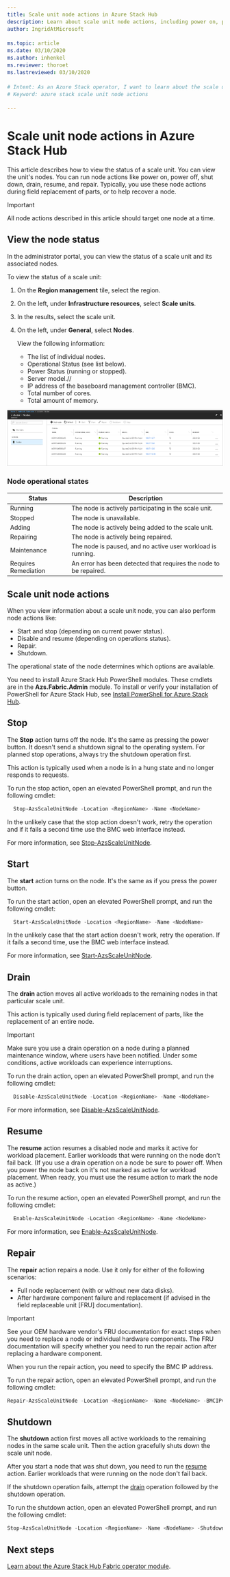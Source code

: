 ```yaml
---
title: Scale unit node actions in Azure Stack Hub 
description: Learn about scale unit node actions, including power on, power off, disable, resume, and how to view node status in Azure Stack Hub integrated systems.
author: IngridAtMicrosoft

ms.topic: article
ms.date: 03/10/2020
ms.author: inhenkel
ms.reviewer: thoroet
ms.lastreviewed: 03/10/2020

# Intent: As an Azure Stack operator, I want to learn about the scale unit node actions I can take.
# Keyword: azure stack scale unit node actions

---
```



# Scale unit node actions in Azure Stack Hub

This article describes how to view the status of a scale unit. You can view the unit's nodes. You can run node actions like power on, power off, shut down, drain, resume, and repair. Typically, you use these node actions during field replacement of parts, or to help recover a node.

> [!Important]  
> All node actions described in this article should target one node at a time.

## View the node status

In the administrator portal, you can view the status of a scale unit and its associated nodes.

To view the status of a scale unit:

1. On the **Region management** tile, select the region.
2. On the left, under **Infrastructure resources**, select **Scale units**.
3. In the results, select the scale unit.
4. On the left, under **General**, select **Nodes**.

   View the following information:

   - The list of individual nodes.
   - Operational Status (see list below).
   - Power Status (running or stopped).
   - Server model.//
   - IP address of the baseboard management controller (BMC).
   - Total number of cores.
   - Total amount of memory.

![status of a scale unit](media/azure-stack-node-actions/multinodeactions.png)

### Node operational states

| Status | Description |
|----------------------|-------------------------------------------------------------------|
| Running | The node is actively participating in the scale unit. |
| Stopped | The node is unavailable. |
| Adding | The node is actively being added to the scale unit. |
| Repairing | The node is actively being repaired. |
| Maintenance | The node is paused, and no active user workload is running. |
| Requires Remediation | An error has been detected that requires the node to be repaired. |

## Scale unit node actions

When you view information about a scale unit node, you can also perform node actions like:

 - Start and stop (depending on current power status).
 - Disable and resume (depending on operations status).
 - Repair.
 - Shutdown.

The operational state of the node determines which options are available.

You need to install Azure Stack Hub PowerShell modules. These cmdlets are in the **Azs.Fabric.Admin** module. To install or verify your installation of PowerShell for Azure Stack Hub, see [Install PowerShell for Azure Stack Hub](../..operator/azure-stack-powershell-install.md).

## Stop

The **Stop** action turns off the node. It's the same as pressing the power button. It doesn't send a shutdown signal to the operating system. For planned stop operations, always try the shutdown operation first.

This action is typically used when a node is in a hung state and no longer responds to requests.

To run the stop action, open an elevated PowerShell prompt, and run the following cmdlet:

```powershell  
  Stop-AzsScaleUnitNode -Location <RegionName> -Name <NodeName>
```

In the unlikely case that the stop action doesn't work, retry the operation and if it fails a second time use the BMC web interface instead.

For more information, see [Stop-AzsScaleUnitNode](https://docs.microsoft.com/powershell/module/azs.fabric.admin/stop-azsscaleunitnode).

## Start

The **start** action turns on the node. It's the same as if you press the power button.

To run the start action, open an elevated PowerShell prompt, and run the following cmdlet:

```powershell  
  Start-AzsScaleUnitNode -Location <RegionName> -Name <NodeName>
```

In the unlikely case that the start action doesn't work, retry the operation. If it fails a second time, use the BMC web interface instead.

For more information, see [Start-AzsScaleUnitNode](https://docs.microsoft.com/powershell/module/azs.fabric.admin/start-azsscaleunitnode).

## Drain

The **drain** action moves all active workloads to the remaining nodes in that particular scale unit.

This action is typically used during field replacement of parts, like the replacement of an entire node.

> [!Important]
> Make sure you use a drain operation on a node during a planned maintenance window, where users have been notified. Under some conditions, active workloads can experience interruptions.

To run the drain action, open an elevated PowerShell prompt, and run the following cmdlet:

```powershell  
  Disable-AzsScaleUnitNode -Location <RegionName> -Name <NodeName>
```

For more information, see [Disable-AzsScaleUnitNode](https://docs.microsoft.com/powershell/module/azs.fabric.admin/disable-azsscaleunitnode).

## Resume

The **resume** action resumes a disabled node and marks it active for workload placement. Earlier workloads that were running on the node don't fail back. (If you use a drain operation on a node be sure to power off. When you power the node back on it's not marked as active for workload placement. When ready, you must use the resume action to mark the node as active.)

To run the resume action, open an elevated PowerShell prompt, and run the following cmdlet:

```powershell  
  Enable-AzsScaleUnitNode -Location <RegionName> -Name <NodeName>
```

For more information, see [Enable-AzsScaleUnitNode](https://docs.microsoft.com/powershell/module/azs.fabric.admin/enable-azsscaleunitnode).

## Repair

The **repair** action repairs a node. Use it only for either of the following scenarios:

- Full node replacement (with or without new data disks).
- After hardware component failure and replacement (if advised in the field replaceable unit [FRU] documentation).

> [!Important]  
> See your OEM hardware vendor's FRU documentation for exact steps when you need to replace a node or individual hardware components. The FRU documentation will specify whether you need to run the repair action after replacing a hardware component.

When you run the repair action, you need to specify the BMC IP address.

To run the repair action, open an elevated PowerShell prompt, and run the following cmdlet:

  ```powershell
  Repair-AzsScaleUnitNode -Location <RegionName> -Name <NodeName> -BMCIPv4Address <BMCIPv4Address>
  ```

## Shutdown

The **shutdown** action first moves all active workloads to the remaining nodes in the same scale unit. Then the action gracefully shuts down the scale unit node.

After you start a node that was shut down, you need to run the [resume](#resume) action. Earlier workloads that were running on the node don't fail back.

If the shutdown operation fails, attempt the [drain](#drain) operation followed by the shutdown operation.

To run the shutdown action, open an elevated PowerShell prompt, and run the following cmdlet:

  ```powershell
  Stop-AzsScaleUnitNode -Location <RegionName> -Name <NodeName> -Shutdown
  ```

## Next steps

[Learn about the Azure Stack Hub Fabric operator module](https://docs.microsoft.com/powershell/module/azs.fabric.admin/?view=azurestackps-1.6.0).